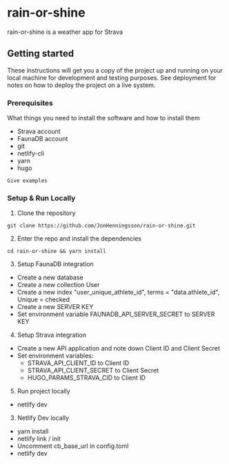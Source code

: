 # rain-or-shine

rain-or-shine is a weather app for Strava

## Getting started

These instructions will get you a copy of the project up and running on your local machine for development and testing purposes. See deployment for notes on how to deploy the project on a live system.

### Prerequisites

What things you need to install the software and how to install them

- Strava account
- FaunaDB account
- git
- netlify-cli
- yarn
- hugo


```
Give examples
```

### Setup & Run Locally
1. Clone the repository

```
git clone https://github.com/JonHenningsson/rain-or-shine.git
```

2. Enter the repo and install the dependencies

```
cd rain-or-shine && yarn install
```

3. Setup FaunaDB integration
  - Create a new database
  - Create a new collection User
  - Create a new index "user_unique_athlete_id", terms = "data.athlete_id", Unique = checked
  - Create a new SERVER KEY
  - Set environment variable FAUNADB_API_SERVER_SECRET to SERVER KEY

4. Setup Strava integration
  - Create a new API application and note down Client ID and Client Secret
  - Set environment variables:
    - STRAVA_API_CLIENT_ID to Client ID
    - STRAVA_API_CLIENT_SECRET to Client Secret
    - HUGO_PARAMS_STRAVA_CID to Client ID


5. Run project locally
  - netlify dev

3. Netlify Dev locally
  - yarn install
  - netlify link / init
  - Uncomment cb_base_url in config.toml
  - netlify dev
